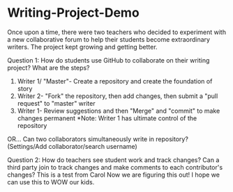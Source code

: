 # Writing-Project-Demo
Once upon a time, there were two teachers who decided to experiment with a new collaborative forum to help their students become extraordinary writers. The project kept growing and getting better.

Question 1: How do students use GitHub to collaborate on their writing project? What are the steps?
1. Writer 1/ "Master"- Create a repository and create the foundation of story
2. Writer 2- "Fork" the repository, then add changes, then submit a "pull request" to "master" writer
3. Writer 1- Review suggestions and then "Merge" and "commit" to make changes permanent 
*Note: Writer 1 has ultimate control of the repository 

OR... Can two collaborators simultaneously write in repository? (Settings/Add collaborator/search username)

Question 2: How do teachers see student work and track changes? Can a third party join to track changes and make comments to each contributor's changes?
This is a test from Carol
Now we are figuring this out! 
I hope we can use this to WOW our kids.
